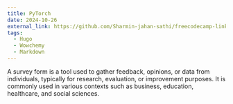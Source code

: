 ```yaml
---
title: PyTorch
date: 2024-10-26
external_link: https://github.com/Sharmin-jahan-sathi/freecodecamp-link/blob/main/build-a-survey-form.txt
tags:
  - Hugo
  - Wowchemy
  - Markdown
---
```


A survey form is a tool used to gather feedback, opinions, or data from individuals, typically for research, evaluation, or improvement purposes. It is commonly used in various contexts such as business, education, healthcare, and social sciences.

<!--more-->
